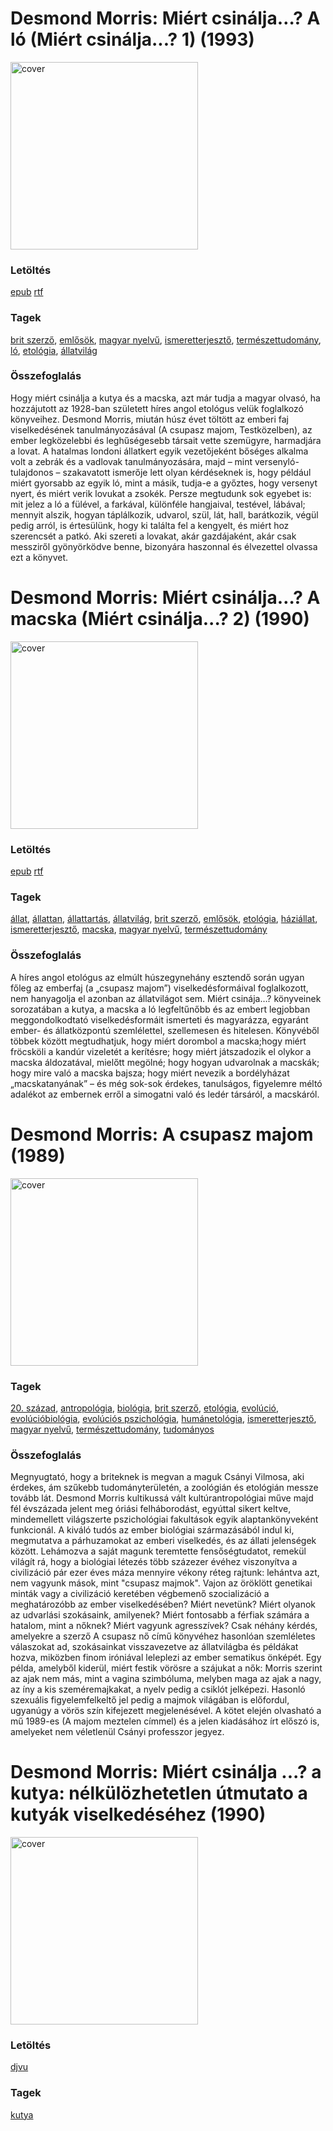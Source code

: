 # <a name="id_416">Desmond Morris: Miért csinálja…? A ló (Miért csinálja...? 1) (1993)</a>
<img src="https://github.com/BercziSandor/calibre_lib/raw/main/libs/main/Desmond%20Morris/Miert%20csinalja_._%20A%20lo%20%28416%29/cover.jpg" alt="cover" width="300"/>

### Letöltés
[epub](https://github.com/BercziSandor/calibre_lib/raw/main/libs/main/Desmond%20Morris/Miert%20csinalja_._%20A%20lo%20%28416%29/Miert%20csinalja_._%20A%20lo%20-%20Desmond%20Morris.epub) 
 [rtf](https://github.com/BercziSandor/calibre_lib/raw/main/libs/main/Desmond%20Morris/Miert%20csinalja_._%20A%20lo%20%28416%29/Miert%20csinalja_._%20A%20lo%20-%20Desmond%20Morris.rtf)

### Tagek
[brit szerző](https://github.com/berczisandor/calibre_lib/blob/main/libs/main/tags/brit%20szerz%c5%91.md), [emlősök](https://github.com/berczisandor/calibre_lib/blob/main/libs/main/tags/eml%c5%91s%c3%b6k.md), [magyar nyelvű](https://github.com/berczisandor/calibre_lib/blob/main/libs/main/tags/magyar%20nyelv%c5%b1.md), [ismeretterjesztő](https://github.com/berczisandor/calibre_lib/blob/main/libs/main/tags/ismeretterjeszt%c5%91.md), [természettudomány](https://github.com/berczisandor/calibre_lib/blob/main/libs/main/tags/term%c3%a9szettudom%c3%a1ny.md), [ló](https://github.com/berczisandor/calibre_lib/blob/main/libs/main/tags/l%c3%b3.md), [etológia](https://github.com/berczisandor/calibre_lib/blob/main/libs/main/tags/etol%c3%b3gia.md), [állatvilág](https://github.com/berczisandor/calibre_lib/blob/main/libs/main/tags/%c3%a1llatvil%c3%a1g.md)

### Összefoglalás
<div>
<p>Hogy ​miért csinálja a kutya és a macska, azt már tudja a magyar olvasó, ha hozzájutott az 1928-ban született híres angol etológus velük foglalkozó könyveihez. Desmond Morris, miután húsz évet töltött az emberi faj viselkedésének tanulmányozásával (A csupasz majom, Testközelben), az ember legközelebbi és leghűségesebb társait vette szemügyre, harmadjára a lovat. A hatalmas londoni állatkert egyik vezetőjeként bőséges alkalma volt a zebrák és a vadlovak tanulmányozására, majd – mint versenyló-tulajdonos – szakavatott ismerője lett olyan kérdéseknek is, hogy például miért gyorsabb az egyik ló, mint a másik, tudja-e a győztes, hogy versenyt nyert, és miért verik lovukat a zsokék. Persze megtudunk sok egyebet is: mit jelez a ló a fülével, a farkával, különféle hangjaival, testével, lábával; mennyit alszik, hogyan táplálkozik, udvarol, szül, lát, hall, barátkozik, végül pedig arról, is értesülünk, hogy ki találta fel a kengyelt, és miért hoz szerencsét a patkó. Aki szereti a lovakat, akár gazdájaként, akár csak messziről gyönyörködve benne, bizonyára haszonnal és élvezettel olvassa ezt a könyvet.</p></div>


# <a name="id_415">Desmond Morris: Miért csinálja…? A macska (Miért csinálja...? 2) (1990)</a>
<img src="https://github.com/BercziSandor/calibre_lib/raw/main/libs/main/Desmond%20Morris/Miert%20csinalja_._%20A%20macska%20%28415%29/cover.jpg" alt="cover" width="300"/>

### Letöltés
[epub](https://github.com/BercziSandor/calibre_lib/raw/main/libs/main/Desmond%20Morris/Miert%20csinalja_._%20A%20macska%20%28415%29/Miert%20csinalja_._%20A%20macska%20-%20Desmond%20Morris.epub) 
 [rtf](https://github.com/BercziSandor/calibre_lib/raw/main/libs/main/Desmond%20Morris/Miert%20csinalja_._%20A%20macska%20%28415%29/Miert%20csinalja_._%20A%20macska%20-%20Desmond%20Morris.rtf)

### Tagek
[állat](https://github.com/berczisandor/calibre_lib/blob/main/libs/main/tags/%c3%a1llat.md), [állattan](https://github.com/berczisandor/calibre_lib/blob/main/libs/main/tags/%c3%a1llattan.md), [állattartás](https://github.com/berczisandor/calibre_lib/blob/main/libs/main/tags/%c3%a1llattart%c3%a1s.md), [állatvilág](https://github.com/berczisandor/calibre_lib/blob/main/libs/main/tags/%c3%a1llatvil%c3%a1g.md), [brit szerző](https://github.com/berczisandor/calibre_lib/blob/main/libs/main/tags/brit%20szerz%c5%91.md), [emlősök](https://github.com/berczisandor/calibre_lib/blob/main/libs/main/tags/eml%c5%91s%c3%b6k.md), [etológia](https://github.com/berczisandor/calibre_lib/blob/main/libs/main/tags/etol%c3%b3gia.md), [háziállat](https://github.com/berczisandor/calibre_lib/blob/main/libs/main/tags/h%c3%a1zi%c3%a1llat.md), [ismeretterjesztő](https://github.com/berczisandor/calibre_lib/blob/main/libs/main/tags/ismeretterjeszt%c5%91.md), [macska](https://github.com/berczisandor/calibre_lib/blob/main/libs/main/tags/macska.md), [magyar nyelvű](https://github.com/berczisandor/calibre_lib/blob/main/libs/main/tags/magyar%20nyelv%c5%b1.md), [természettudomány](https://github.com/berczisandor/calibre_lib/blob/main/libs/main/tags/term%c3%a9szettudom%c3%a1ny.md)

### Összefoglalás
<div>
<p>A híres angol etológus az elmúlt húszegynehány esztendő során ugyan főleg az emberfaj (a „csupasz majom”) viselkedésformáival foglalkozott, nem hanyagolja el azonban az állatvilágot sem. Miért csinája…? könyveinek sorozatában a kutya, a macska a ló legfeltűnőbb és az embert legjobban meggondolkodtató viselkedésformáit ismerteti és magyarázza, egyaránt ember- és állatközpontú szemlélettel, szellemesen és hitelesen. Könyvéből többek között megtudhatjuk, hogy miért dorombol a macska;hogy miért fröcsköli a kandúr vizeletét a kerítésre; hogy miért játszadozik el olykor a macska áldozatával, mielőtt megölné; hogy hogyan udvarolnak a macskák; hogy mire való a macska bajsza; hogy miért nevezik a bordélyházat „macskatanyának” – és még sok-sok érdekes, tanulságos, figyelemre méltó adalékot az embernek erről a simogatni való és ledér társáról, a macskáról.</p></div>


# <a name="id_536">Desmond Morris: A csupasz majom (1989)</a>
<img src="https://github.com/BercziSandor/calibre_lib/raw/main/libs/main/Desmond%20Morris/A%20csupasz%20majom%20%28536%29/cover.jpg" alt="cover" width="300"/>

### Tagek
[20. század](https://github.com/berczisandor/calibre_lib/blob/main/libs/main/tags/20.%20sz%c3%a1zad.md), [antropológia](https://github.com/berczisandor/calibre_lib/blob/main/libs/main/tags/antropol%c3%b3gia.md), [biológia](https://github.com/berczisandor/calibre_lib/blob/main/libs/main/tags/biol%c3%b3gia.md), [brit szerző](https://github.com/berczisandor/calibre_lib/blob/main/libs/main/tags/brit%20szerz%c5%91.md), [etológia](https://github.com/berczisandor/calibre_lib/blob/main/libs/main/tags/etol%c3%b3gia.md), [evolúció](https://github.com/berczisandor/calibre_lib/blob/main/libs/main/tags/evol%c3%baci%c3%b3.md), [evolúcióbiológia](https://github.com/berczisandor/calibre_lib/blob/main/libs/main/tags/evol%c3%baci%c3%b3biol%c3%b3gia.md), [evolúciós pszichológia](https://github.com/berczisandor/calibre_lib/blob/main/libs/main/tags/evol%c3%baci%c3%b3s%20pszichol%c3%b3gia.md), [humánetológia](https://github.com/berczisandor/calibre_lib/blob/main/libs/main/tags/hum%c3%a1netol%c3%b3gia.md), [ismeretterjesztő](https://github.com/berczisandor/calibre_lib/blob/main/libs/main/tags/ismeretterjeszt%c5%91.md), [magyar nyelvű](https://github.com/berczisandor/calibre_lib/blob/main/libs/main/tags/magyar%20nyelv%c5%b1.md), [természettudomány](https://github.com/berczisandor/calibre_lib/blob/main/libs/main/tags/term%c3%a9szettudom%c3%a1ny.md), [tudományos](https://github.com/berczisandor/calibre_lib/blob/main/libs/main/tags/tudom%c3%a1nyos.md)

### Összefoglalás
<div>
<p>Megnyugtató, hogy a briteknek is megvan a maguk Csányi Vilmosa, aki érdekes, ám szűkebb tudományterületén, a zoológián és etológián messze tovább lát. Desmond Morris kultikussá vált kultúrantropológiai műve majd fél évszázada jelent meg óriási felháborodást, egyúttal sikert keltve, mindemellett világszerte pszichológiai fakultások egyik alaptankönyveként funkcionál. A kiváló tudós az ember biológiai származásából indul ki, megmutatva a párhuzamokat az emberi viselkedés, és az állati jelenségek között. Lehámozva a saját magunk teremtette fensőségtudatot, remekül világít rá, hogy a biológiai létezés több százezer évéhez viszonyítva a civilizáció pár ezer éves máza mennyire vékony réteg rajtunk: lehántva azt, nem vagyunk mások, mint "csupasz majmok". Vajon az öröklött genetikai minták vagy a civilizáció keretében végbemenő szocializáció a meghatározóbb az ember viselkedésében? Miért nevetünk? Miért olyanok az udvarlási szokásaink, amilyenek? Miért fontosabb a férfiak számára a hatalom, mint a nőknek? Miért vagyunk agresszívek? Csak néhány kérdés, amelyekre a szerző A csupasz nő című könyvéhez hasonlóan szemléletes válaszokat ad, szokásainkat visszavezetve az állatvilágba és példákat hozva, miközben finom iróniával leleplezi az ember sematikus önképét. Egy példa, amelyből kiderül, miért festik vörösre a szájukat a nők: Morris szerint az ajak nem más, mint a vagina szimbóluma, melyben maga az ajak a nagy, az íny a kis szeméremajkakat, a nyelv pedig a csiklót jelképezi. Hasonló szexuális figyelemfelkeltő jel pedig a majmok világában is előfordul, ugyanúgy a vörös szín kifejezett megjelenésével. A kötet elején olvasható a mű 1989-es (A majom meztelen címmel) és a jelen kiadásához írt előszó is, amelyeket nem véletlenül Csányi professzor jegyez.</p></div>


# <a name="id_1722">Desmond Morris: Miért csinálja ...? a kutya: nélkülözhetetlen útmutato a kutyák viselkedéséhez (1990)</a>
<img src="https://github.com/BercziSandor/calibre_lib/raw/main/libs/main/Desmond%20Morris/Miert%20csinalja%20_._%20a%20kutya_%20nelkulo%20%281722%29/cover.jpg" alt="cover" width="300"/>

### Letöltés
[djvu](https://github.com/BercziSandor/calibre_lib/raw/main/libs/main/Desmond%20Morris/Miert%20csinalja%20_._%20a%20kutya_%20nelkulo%20%281722%29/Miert%20csinalja%20_._%20a%20kutya_%20nel%20-%20Desmond%20Morris.djvu)

### Tagek
[kutya](https://github.com/berczisandor/calibre_lib/blob/main/libs/main/tags/kutya.md)


